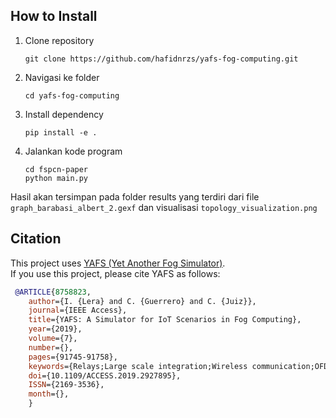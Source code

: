 ## How to Install

1. Clone repository
   ```
   git clone https://github.com/hafidnrzs/yafs-fog-computing.git
   ```
2. Navigasi ke folder
   ```
   cd yafs-fog-computing
   ```
3. Install dependency
   ```
   pip install -e .
   ```
4. Jalankan kode program
   ```
   cd fspcn-paper
   python main.py
   ```

Hasil akan tersimpan pada folder results yang terdiri dari file `graph_barabasi_albert_2.gexf` dan visualisasi `topology_visualization.png`

## Citation

This project uses [YAFS (Yet Another Fog Simulator)](https://github.com/acsicuib/YAFS).  
If you use this project, please cite YAFS as follows:

```bibtex
 @ARTICLE{8758823,
    author={I. {Lera} and C. {Guerrero} and C. {Juiz}},
    journal={IEEE Access},
    title={YAFS: A Simulator for IoT Scenarios in Fog Computing},
    year={2019},
    volume={7},
    number={},
    pages={91745-91758},
    keywords={Relays;Large scale integration;Wireless communication;OFDM;Interference cancellation;Channel estimation;Real-time systems;Complex networks;fog computing;Internet of Things;simulator},
    doi={10.1109/ACCESS.2019.2927895},
    ISSN={2169-3536},
    month={},
    }
```

